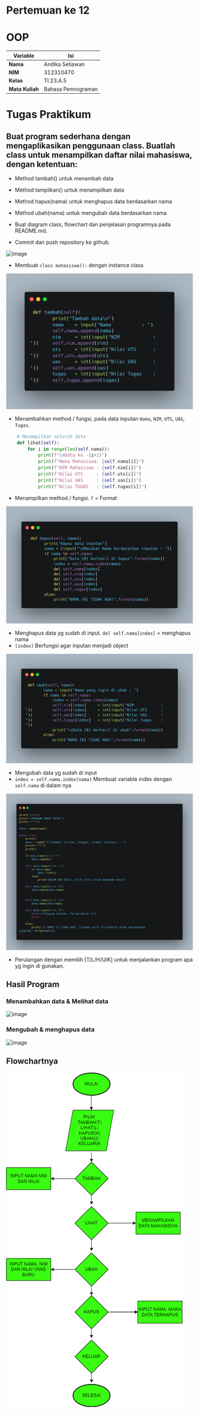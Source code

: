 # Pertemuan ke 12
# OOP

| Variable | Isi |
| -------- | --- |
| **Nama** | Andika Setiawan |
| **NIM** | 312310470 |
| **Kelas** | TI.23.A.5 |
| **Mata Kuliah** | Bahasa Pemrograman |

# Tugas Praktikum

## Buat program sederhana dengan mengaplikasikan penggunaan class. Buatlah class untuk menampilkan daftar nilai mahasiswa, dengan ketentuan:
- Method tambah() untuk menambah data
- Method tampilkan() untuk menampilkan data
- Method hapus(nama) untuk menghapus data berdasarkan nama
- Method ubah(nama) untuk mengubah data berdasarkan nama

- Buat diagram class, flowchart dan penjelasan programnya pada
README.md.
- Commit dan push repository ke github.


![image](https://github.com/AndikaSTWN/praktikum12/assets/147571757/f0bae7ed-2d0b-4ff0-8dbf-3aa316fa7ee2)


* Membuat ```class mahasiswa():``` dengan instance class

![Alt text](Gambar/Gambar.png)

* Menambahkan method / fungsi, pada data inputan `Nama`, `NIM`, `UTS`, `UAS`, `Tugas`.
```python
    # Menampilkan seluruh data 
    def lihat(self):
        for i in range(len(self.nama)):
            print(f"\nData ke -{i+1}")
            print(f"Nama Mahasiswa: {self.nama[i]}")
            print(f"NIM Mahasiswa : {self.nim[i]}")
            print(f"Nilai UTS     : {self.uts[i]}")
            print(f"Nilai UAS     : {self.uas[i]}")
            print(f"Nilai TUGAS   : {self.tugas[i]}")
```
* Menampilkan method / fungsi. `f` = Format

![Alt text](Gambar/image-1.png)
* Menghapus data yg sudah di input. ```del self.nama[index]``` = menghapus nama
* ```[index]``` Berfungsi agar inputan menjadi object

![Alt text](Gambar/image-3.png)
* Mengubah data yg sudah di input
* ```index = self.nama.index(nama)``` Membuat variable index dengan ```self.nama``` di dalam nya

![Alt text](Gambar/image-2.png)

* Perulangan dengan memilih [T/L/H/U/K] untuk menjalankan program apa yg ingin di gunakan.

## Hasil Program
### Menambahkan data & Melihat data
![image](https://github.com/AndikaSTWN/praktikum12/assets/147571757/a43fbcd7-9d21-4db7-8f51-cba08ee1f666)

### Mengubah & menghapus data
![image](https://github.com/AndikaSTWN/praktikum12/assets/147571757/dade727a-1994-4f8f-9428-c366bf0737d5)

## Flowchartnya 
![Alt text](Gambar/flowcharts.png)
